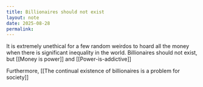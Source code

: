 ```yaml
---
title: Billionaires should not exist
layout: note
date: 2025-08-28
permalink:
---
```

It is extremely unethical for a few random weirdos to hoard all the money when there is significant inequality in the world. Billionaires should not exist, but [[Money is power]] and [[Power-is-addictive]]

Furthermore, [[The continual existence of billionaires is a problem for society]]

